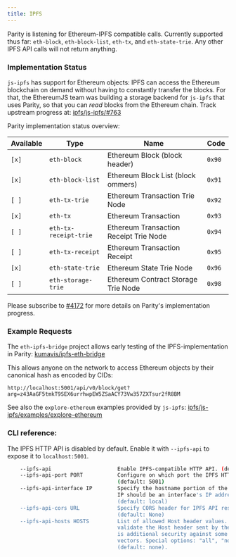 ```yaml
---
title: IPFS
---
```


Parity is listening for Ethereum-IPFS compatible calls. Currently supported thus far: `eth-block`, `eth-block-list`, `eth-tx`, and `eth-state-trie`. Any other IPFS API calls will not return anything.

### Implementation Status

`js-ipfs` has support for Ethereum objects: IPFS can access the Ethereum blockchain on demand without having to constantly transfer the blocks. For that, the EthereumJS team was building a storage backend for `js-ipfs` that uses Parity, so that you can _read_ blocks from the Ethereum chain. Track upstream progress at: [ipfs/js-ipfs/#763](https://github.com/ipfs/js-ipfs/issues/763)

Parity implementation status overview:

| Available | Type                 |      Name                              |  Code |
|-----------|----------------------|----------------------------------------|-------|
| `[x]`     |`eth-block`           | Ethereum Block (block header)          | `0x90`|
| `[x]`     |`eth-block-list`      | Ethereum Block List (block ommers)     | `0x91`|
| `[ ]`     |`eth-tx-trie`         | Ethereum Transaction Trie Node         | `0x92`|
| `[x]`     |`eth-tx`              | Ethereum Transaction                   | `0x93`|
| `[ ]`     |`eth-tx-receipt-trie` | Ethereum Transaction Receipt Trie Node | `0x94`|
| `[ ]`     |`eth-tx-receipt`      | Ethereum Transaction Receipt           | `0x95`|
| `[x]`     |`eth-state-trie`      | Ethereum State Trie Node               | `0x96`|
| `[ ]`     |`eth-storage-trie`    | Ethereum Contract Storage Trie Node    | `0x98`|

Please subscribe to [#4172](https://github.com/paritytech/parity/issues/4172) for more details on Parity's implementation progress.

### Example Requests

The `eth-ipfs-bridge` project allows early testing of the IPFS-implementation in Parity: [kumavis/ipfs-eth-bridge](https://github.com/kumavis/ipfs-eth-bridge)

This allows anyone on the network to access Ethereum objects by their canonical hash as encoded by CIDs:

```
http://localhost:5001/api/v0/block/get?arg=z43AaGF5tmkT9SEX6urrhwpEW5ZSaACY73Vw357ZXTsur2fR8BM
```

See also the `explore-ethereum` examples provided by `js-ipfs`: [ipfs/js-ipfs/examples/explore-ethereum](https://github.com/ipfs/js-ipfs/tree/master/examples/explore-ethereum)

### CLI reference:

The IPFS HTTP API is disabled by default. Enable it with `--ipfs-api` to expose it to `localhost:5001`.

```bash
    --ipfs-api                     Enable IPFS-compatible HTTP API. (default: false)
    --ipfs-api-port PORT           Configure on which port the IPFS HTTP API should listen.
                                   (default: 5001)
    --ipfs-api-interface IP        Specify the hostname portion of the IPFS API server,
                                   IP should be an interface's IP address or local.
                                   (default: local)
    --ipfs-api-cors URL            Specify CORS header for IPFS API responses.
                                   (default: None)
    --ipfs-api-hosts HOSTS         List of allowed Host header values. This option will
                                   validate the Host header sent by the browser, it
                                   is additional security against some attack
                                   vectors. Special options: "all", "none"
                                   (default: none).
```
